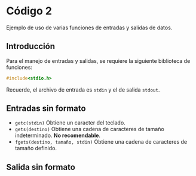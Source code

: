 # Código 2

Ejemplo de uso de varias funciones de entradas y salidas de datos.

## Introducción

Para el manejo de entradas y salidas, se requiere la siguiente biblioteca de funciones:
```c
#include<stdio.h>
```

Recuerde, el archivo de entrada es `stdin` y el de salida `stdout`.

## Entradas sin formato
- `getc(stdin)` Obtiene un caracter del teclado.
- `gets(destino)` Obtiene una cadena de caracteres de tamaño indeterminado. **No recomendable**.
- `fgets(destino, tamaño, stdin)` Obtiene una cadena de caracteres de tamaño definido.

## Salida sin formato
